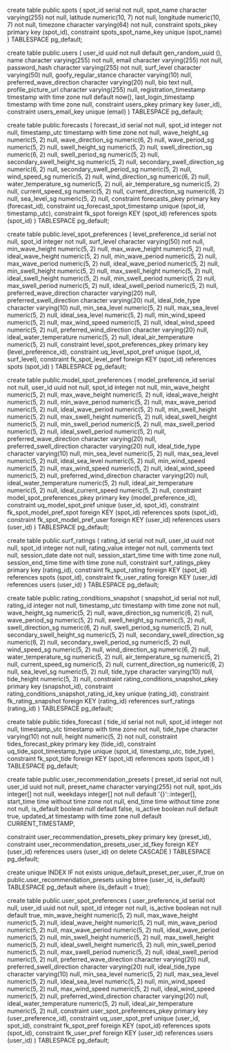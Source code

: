 create table public.spots (
  spot_id serial not null,
  spot_name character varying(255) not null,
  latitude numeric(10, 7) not null,
  longitude numeric(10, 7) not null,
  timezone character varying(64) not null,
  constraint spots_pkey primary key (spot_id),
  constraint spots_spot_name_key unique (spot_name)
) TABLESPACE pg_default;



create table public.users (
  user_id uuid not null default gen_random_uuid (),
  name character varying(255) not null,
  email character varying(255) not null,
  password_hash character varying(255) not null,
  surf_level character varying(50) null,
  goofy_regular_stance character varying(10) null,
  preferred_wave_direction character varying(20) null,
  bio text null,
  profile_picture_url character varying(255) null,
  registration_timestamp timestamp with time zone null default now(),
  last_login_timestamp timestamp with time zone null,
  constraint users_pkey primary key (user_id),
  constraint users_email_key unique (email)
) TABLESPACE pg_default;



create table public.forecasts (
  forecast_id serial not null,
  spot_id integer not null,
  timestamp_utc timestamp with time zone not null,
  wave_height_sg numeric(5, 2) null,
  wave_direction_sg numeric(6, 2) null,
  wave_period_sg numeric(5, 2) null,
  swell_height_sg numeric(5, 2) null,
  swell_direction_sg numeric(6, 2) null,
  swell_period_sg numeric(5, 2) null,
  secondary_swell_height_sg numeric(5, 2) null,
  secondary_swell_direction_sg numeric(6, 2) null,
  secondary_swell_period_sg numeric(5, 2) null,
  wind_speed_sg numeric(5, 2) null,
  wind_direction_sg numeric(6, 2) null,
  water_temperature_sg numeric(5, 2) null,
  air_temperature_sg numeric(5, 2) null,
  current_speed_sg numeric(5, 2) null,
  current_direction_sg numeric(6, 2) null,
  sea_level_sg numeric(5, 2) null,
  constraint forecasts_pkey primary key (forecast_id),
  constraint uq_forecast_spot_timestamp unique (spot_id, timestamp_utc),
  constraint fk_spot foreign KEY (spot_id) references spots (spot_id)
) TABLESPACE pg_default;



create table public.level_spot_preferences (
  level_preference_id serial not null,
  spot_id integer not null,
  surf_level character varying(50) not null,
  min_wave_height numeric(5, 2) null,
  max_wave_height numeric(5, 2) null,
  ideal_wave_height numeric(5, 2) null,
  min_wave_period numeric(5, 2) null,
  max_wave_period numeric(5, 2) null,
  ideal_wave_period numeric(5, 2) null,
  min_swell_height numeric(5, 2) null,
  max_swell_height numeric(5, 2) null,
  ideal_swell_height numeric(5, 2) null,
  min_swell_period numeric(5, 2) null,
  max_swell_period numeric(5, 2) null,
  ideal_swell_period numeric(5, 2) null,
  preferred_wave_direction character varying(20) null,
  preferred_swell_direction character varying(20) null,
  ideal_tide_type character varying(10) null,
  min_sea_level numeric(5, 2) null,
  max_sea_level numeric(5, 2) null,
  ideal_sea_level numeric(5, 2) null,
  min_wind_speed numeric(5, 2) null,
  max_wind_speed numeric(5, 2) null,
  ideal_wind_speed numeric(5, 2) null,
  preferred_wind_direction character varying(20) null,
  ideal_water_temperature numeric(5, 2) null,
  ideal_air_temperature numeric(5, 2) null,
  constraint level_spot_preferences_pkey primary key (level_preference_id),
  constraint uq_level_spot_pref unique (spot_id, surf_level),
  constraint fk_spot_level_pref foreign KEY (spot_id) references spots (spot_id)
) TABLESPACE pg_default;



create table public.model_spot_preferences (
  model_preference_id serial not null,
  user_id uuid not null,
  spot_id integer not null,
  min_wave_height numeric(5, 2) null,
  max_wave_height numeric(5, 2) null,
  ideal_wave_height numeric(5, 2) null,
  min_wave_period numeric(5, 2) null,
  max_wave_period numeric(5, 2) null,
  ideal_wave_period numeric(5, 2) null,
  min_swell_height numeric(5, 2) null,
  max_swell_height numeric(5, 2) null,
  ideal_swell_height numeric(5, 2) null,
  min_swell_period numeric(5, 2) null,
  max_swell_period numeric(5, 2) null,
  ideal_swell_period numeric(5, 2) null,
  preferred_wave_direction character varying(20) null,
  preferred_swell_direction character varying(20) null,
  ideal_tide_type character varying(10) null,
  min_sea_level numeric(5, 2) null,
  max_sea_level numeric(5, 2) null,
  ideal_sea_level numeric(5, 2) null,
  min_wind_speed numeric(5, 2) null,
  max_wind_speed numeric(5, 2) null,
  ideal_wind_speed numeric(5, 2) null,
  preferred_wind_direction character varying(20) null,
  ideal_water_temperature numeric(5, 2) null,
  ideal_air_temperature numeric(5, 2) null,
  ideal_current_speed numeric(5, 2) null,
  constraint model_spot_preferences_pkey primary key (model_preference_id),
  constraint uq_model_spot_pref unique (user_id, spot_id),
  constraint fk_spot_model_pref_spot foreign KEY (spot_id) references spots (spot_id),
  constraint fk_spot_model_pref_user foreign KEY (user_id) references users (user_id)
) TABLESPACE pg_default;

create table public.surf_ratings (
  rating_id serial not null,
  user_id uuid not null,
  spot_id integer not null,
  rating_value integer not null,
  comments text null,
  session_date date not null,
  session_start_time time with time zone null,
  session_end_time time with time zone null,
  constraint surf_ratings_pkey primary key (rating_id),
  constraint fk_spot_rating foreign KEY (spot_id) references spots (spot_id),
  constraint fk_user_rating foreign KEY (user_id) references users (user_id)
) TABLESPACE pg_default;


create table public.rating_conditions_snapshot (
  snapshot_id serial not null,
  rating_id integer not null,
  timestamp_utc timestamp with time zone not null,
  wave_height_sg numeric(5, 2) null,
  wave_direction_sg numeric(6, 2) null,
  wave_period_sg numeric(5, 2) null,
  swell_height_sg numeric(5, 2) null,
  swell_direction_sg numeric(6, 2) null,
  swell_period_sg numeric(5, 2) null,
  secondary_swell_height_sg numeric(5, 2) null,
  secondary_swell_direction_sg numeric(6, 2) null,
  secondary_swell_period_sg numeric(5, 2) null,
  wind_speed_sg numeric(5, 2) null,
  wind_direction_sg numeric(6, 2) null,
  water_temperature_sg numeric(5, 2) null,
  air_temperature_sg numeric(5, 2) null,
  current_speed_sg numeric(5, 2) null,
  current_direction_sg numeric(6, 2) null,
  sea_level_sg numeric(5, 2) null,
  tide_type character varying(10) null,
  tide_height numeric(5, 3) null,
  constraint rating_conditions_snapshot_pkey primary key (snapshot_id),
  constraint rating_conditions_snapshot_rating_id_key unique (rating_id),
  constraint fk_rating_snapshot foreign KEY (rating_id) references surf_ratings (rating_id)
) TABLESPACE pg_default;







create table public.tides_forecast (
  tide_id serial not null,
  spot_id integer not null,
  timestamp_utc timestamp with time zone not null,
  tide_type character varying(10) not null,
  height numeric(5, 2) not null,
  constraint tides_forecast_pkey primary key (tide_id),
  constraint uq_tide_spot_timestamp_type unique (spot_id, timestamp_utc, tide_type),
  constraint fk_spot_tide foreign KEY (spot_id) references spots (spot_id)
) TABLESPACE pg_default;




create table public.user_recommendation_presets (
  preset_id serial not null,
  user_id uuid not null,
  preset_name character varying(255) not null,
  spot_ids integer[] not null,
  weekdays integer[] not null default '{}'::integer[],
  start_time time without time zone not null,
  end_time time without time zone not null,
  is_default boolean null default false,
  is_active boolean null default true,
  updated_at timestamp with time zone null default CURRENT_TIMESTAMP,

  constraint user_recommendation_presets_pkey primary key (preset_id),
  constraint user_recommendation_presets_user_id_fkey foreign KEY (user_id) references users (user_id) on delete CASCADE
) TABLESPACE pg_default;

create unique INDEX IF not exists unique_default_preset_per_user_if_true on public.user_recommendation_presets using btree (user_id, is_default) TABLESPACE pg_default
where
  (is_default = true);



create table public.user_spot_preferences (
  user_preference_id serial not null,
  user_id uuid not null,
  spot_id integer not null,
  is_active boolean not null default true,
  min_wave_height numeric(5, 2) null,
  max_wave_height numeric(5, 2) null,
  ideal_wave_height numeric(5, 2) null,
  min_wave_period numeric(5, 2) null,
  max_wave_period numeric(5, 2) null,
  ideal_wave_period numeric(5, 2) null,
  min_swell_height numeric(5, 2) null,
  max_swell_height numeric(5, 2) null,
  ideal_swell_height numeric(5, 2) null,
  min_swell_period numeric(5, 2) null,
  max_swell_period numeric(5, 2) null,
  ideal_swell_period numeric(5, 2) null,
  preferred_wave_direction character varying(20) null,
  preferred_swell_direction character varying(20) null,
  ideal_tide_type character varying(10) null,
  min_sea_level numeric(5, 2) null,
  max_sea_level numeric(5, 2) null,
  ideal_sea_level numeric(5, 2) null,
  min_wind_speed numeric(5, 2) null,
  max_wind_speed numeric(5, 2) null,
  ideal_wind_speed numeric(5, 2) null,
  preferred_wind_direction character varying(20) null,
  ideal_water_temperature numeric(5, 2) null,
  ideal_air_temperature numeric(5, 2) null,
  constraint user_spot_preferences_pkey primary key (user_preference_id),
  constraint uq_user_spot_pref unique (user_id, spot_id),
  constraint fk_spot_pref foreign KEY (spot_id) references spots (spot_id),
  constraint fk_user_pref foreign KEY (user_id) references users (user_id)
) TABLESPACE pg_default;




